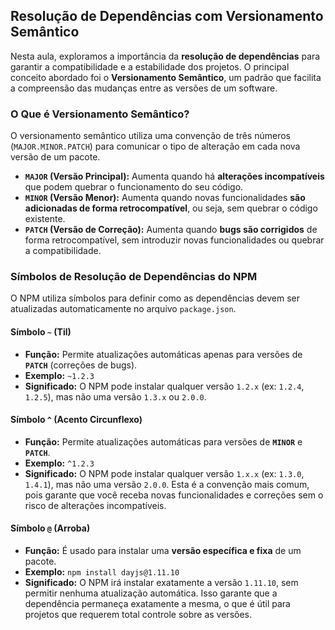 ## Resolução de Dependências com Versionamento Semântico

Nesta aula, exploramos a importância da **resolução de dependências** para garantir a compatibilidade e a estabilidade dos projetos. O principal conceito abordado foi o **Versionamento Semântico**, um padrão que facilita a compreensão das mudanças entre as versões de um software.

### O Que é Versionamento Semântico?

O versionamento semântico utiliza uma convenção de três números (`MAJOR.MINOR.PATCH`) para comunicar o tipo de alteração em cada nova versão de um pacote.

* **`MAJOR` (Versão Principal):** Aumenta quando há **alterações incompatíveis** que podem quebrar o funcionamento do seu código.
* **`MINOR` (Versão Menor):** Aumenta quando novas funcionalidades **são adicionadas de forma retrocompatível**, ou seja, sem quebrar o código existente.
* **`PATCH` (Versão de Correção):** Aumenta quando **bugs são corrigidos** de forma retrocompatível, sem introduzir novas funcionalidades ou quebrar a compatibilidade.

### Símbolos de Resolução de Dependências do NPM

O NPM utiliza símbolos para definir como as dependências devem ser atualizadas automaticamente no arquivo `package.json`.

#### Símbolo `~` (Til)

* **Função:** Permite atualizações automáticas apenas para versões de **`PATCH`** (correções de bugs).
* **Exemplo:** `~1.2.3`
* **Significado:** O NPM pode instalar qualquer versão `1.2.x` (ex: `1.2.4`, `1.2.5`), mas não uma versão `1.3.x` ou `2.0.0`.

#### Símbolo `^` (Acento Circunflexo)

* **Função:** Permite atualizações automáticas para versões de **`MINOR`** e **`PATCH`**.
* **Exemplo:** `^1.2.3`
* **Significado:** O NPM pode instalar qualquer versão `1.x.x` (ex: `1.3.0`, `1.4.1`), mas não uma versão `2.0.0`. Esta é a convenção mais comum, pois garante que você receba novas funcionalidades e correções sem o risco de alterações incompatíveis.

#### Símbolo `@` (Arroba)

* **Função:** É usado para instalar uma **versão específica e fixa** de um pacote.
* **Exemplo:** `npm install dayjs@1.11.10`
* **Significado:** O NPM irá instalar exatamente a versão `1.11.10`, sem permitir nenhuma atualização automática. Isso garante que a dependência permaneça exatamente a mesma, o que é útil para projetos que requerem total controle sobre as versões.

